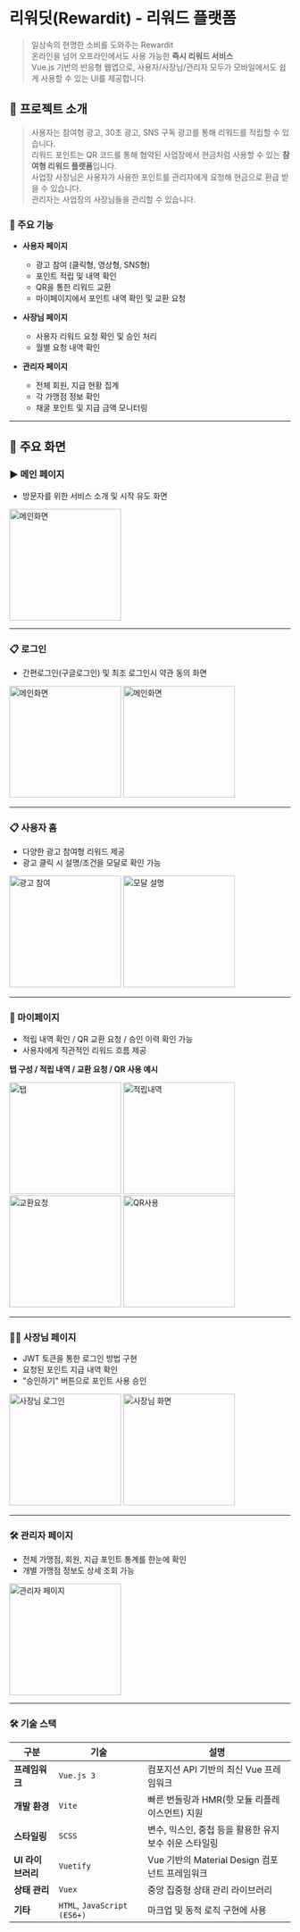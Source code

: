 # 리워딧(Rewardit) - 리워드 플랫폼
> 일상속의 현명한 소비를 도와주는 Rewardit  
> 온라인을 넘어 오프라인에서도 사용 가능한 **즉시 리워드 서비스**  
> Vue.js 기반의 반응형 웹앱으로, 사용자/사장님/관리자 모두가 모바일에서도 쉽게 사용할 수 있는 UI를 제공합니다.  


## 📱 프로젝트 소개
> 사용자는 참여형 광고, 30초 광고, SNS 구독 광고를 통해 리워드를 적립할 수 있습니다.  
> 리워드 포인트는 QR 코드를 통해 협약된 사업장에서 현금처럼 사용할 수 있는 **참여형 리워드 플랫폼**입니다.    
> 사업장 사장님은 사용자가 사용한 포인트를 관리자에게 요청해 현금으로 환급 받을 수 있습니다.  
> 관리자는 사업장의 사장님들을 관리할 수 있습니다.

### 🧩 주요 기능
- **사용자 페이지**
    - 광고 참여 (클릭형, 영상형, SNS형)
    - 포인트 적립 및 내역 확인
    - QR을 통한 리워드 교환
    - 마이페이지에서 포인트 내역 확인 및 교환 요청

- **사장님 페이지**
    - 사용자 리워드 요청 확인 및 승인 처리
    - 월별 요청 내역 확인

- **관리자 페이지**
    - 전체 회원, 지급 현황 집계
    - 각 가맹점 정보 확인
    - 채굴 포인트 및 지급 금액 모니터링

---

## 📱 주요 화면

### ▶️ 메인 페이지

- 방문자를 위한 서비스 소개 및 시작 유도 화면  
<img src="./src/assets/images/UI/main.png" alt="메인화면" width="200" />

---

### 📋 로그인
- 간편로그인(구글로그인) 및 최조 로그인시 약관 동의 화면  
<img src="./src/assets/images/UI/login-main.png" alt="메인화면" width="200" />
<img src="./src/assets/images/UI/terms.png" alt="메인화면" width="200" />

---

### 📋 사용자 홈

- 다양한 광고 참여형 리워드 제공
- 광고 클릭 시 설명/조건을 모달로 확인 가능

<img src="./src/assets/images/UI/reward.png" alt="광고 참여" width="200" />  
<img src="./src/assets/images/UI/description.png" alt="모달 설명" width="200" />

---

### 👤 마이페이지

- 적립 내역 확인 / QR 교환 요청 / 승인 이력 확인 가능
- 사용자에게 직관적인 리워드 흐름 제공

**탭 구성 / 적립 내역 / 교환 요청 / QR 사용 예시**

<img src="./src/assets/images/UI/mypage.png" alt="탭" width="200" />  
<img src="./src/assets/images/UI/qr-change.png" alt="적립내역" width="200" />  
<img src="./src/assets/images/UI/qr-change-modal.png" alt="교환요청" width="200" />  
<img src="./src/assets/images/UI/use-qr.png" alt="QR사용" width="200" />

---

### 🧑‍🍳 사장님 페이지

- JWT 토큰을 통한 로그인 방법 구현
- 요청된 포인트 지급 내역 확인
- "승인하기" 버튼으로 포인트 사용 승인

<img src="./src/assets/images/UI/business-login.png" alt="사장님 로그인" width="200" />
<img src="./src/assets/images/UI/business-mypage.png" alt="사장님 화면" width="200" />

---

### 🛠 관리자 페이지

- 전체 가맹점, 회원, 지급 포인트 통계를 한눈에 확인
- 개별 가맹점 정보도 상세 조회 가능

<img src="./src/assets/images/UI/manager.png" alt="관리자 페이지" width="200" />

---

### 🛠️ 기술 스택

| 구분 | 기술 | 설명 |
|------|------|------|
| **프레임워크** | `Vue.js 3` | 컴포지션 API 기반의 최신 Vue 프레임워크 |
| **개발 환경** | `Vite` | 빠른 번들링과 HMR(핫 모듈 리플레이스먼트) 지원 |
| **스타일링** | `SCSS` | 변수, 믹스인, 중첩 등을 활용한 유지보수 쉬운 스타일링 |
| **UI 라이브러리** | `Vuetify` | Vue 기반의 Material Design 컴포넌트 프레임워크 |
| **상태 관리** | `Vuex` | 중앙 집중형 상태 관리 라이브러리 |
| **기타** | `HTML`, `JavaScript (ES6+)` | 마크업 및 동적 로직 구현에 사용 |

